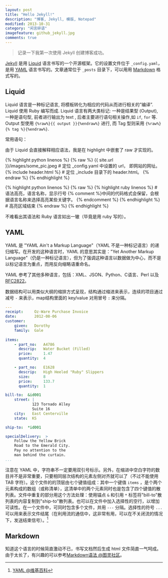 ```yaml
---
layout: post
title: "Hello Jekyll!"
description: "博客, Jekyll, 模版, Notepad"
modified: 2013-10-31
category: "闲言碎语"
imagefeature: github_jekyll.jpg
comments: true
---
```


> 记录一下我第一次使用 Jekyll 创建博客成功。

[Jekyll](https://jekyllrb.com) 是用 [Liquid](https://github.com/Shopify/liquid/wiki) 语言书写的一个开源框架。它的设置文件位于 `_config.yaml`，是用 [YAML](http://yaml.org/) 语言书写的。文章通常位于 `_posts` 目录下，可以用用 [Markdown](https://daringfireball.net/projects/markdown/) 格式写的。

## Liquid

Liquid 语言是一种标记语言, 将模板转化为相应的代码从而进行相关的”编译”. Liquid 使用 Ruby 编写而成.
Liquid 语言有两大类标记: 一种是结果型 (Output), 一种是语句型, 前者进行输出为 text , 后者主要进行语句相关操作,如 `if`, `for` 等.
Output 型使用 `{%raw%}{{ output }}{%endraw%}` 进行, 而 Tag 型则采用 `{%raw%}{% tag %}{%endraw%}`.

常用语句：

由于 Liquid 会直接解释相应语法，我是在 highlight 中嵌套了 raw 才实现的。

{% highlight python linenos %}
{% raw %}
{{ site.url }}/images/some_pic.jpeg # 定位 _config.yaml 中设置的 url， 即网站的网址。
{% include header.html %} # 定位 _include 目录下的 header.html。
{% endraw %}
{% endhighlight %}

{% highlight python linenos %}
{% raw %}
{% highlight ruby linenos %} # 语法高亮，语言名称，显示行号
    {% comment %}中间的代码格式会保留，会根据语言名称来选择高亮某些关键字。 {% endcomment %}
{% endhighlight %} # 高亮区域结束
{% endraw %}
{% endhighlight %}

不难看出其语法和 Ruby 语言如出一辙（毕竟是用 ruby 写的）。

## YAML

YAML 是 "YAML Ain't a Markup Language"（YAML 不是一种标记语言）的递归缩写。在开发的这种语言时，YAML 的意思其实是："Yet Another Markup Language"（仍是一种标记语言），但为了强调这种语言以数据做为中心，而不是以标记语言为重点，而用反向缩略语重命名。

YAML 参考了其他多种语言，包括：XML、JSON、Python、C语言、Perl 以及 [RFC2822](https://www.rfc-editor.org/rfc/rfc2822.txt)。

数据结构可以用类似大纲的缩排方式呈现，结构通过缩进来表示，连续的项目通过减号 `-` 来表示，map结构里面的 key/value 对用冒号 `:` 来分隔。

```yaml
---
receipt:     Oz-Ware Purchase Invoice
date:        2012-08-06
customer:
    given:   Dorothy
    family:  Gale
   
items:
    - part_no:   A4786
      descrip:   Water Bucket (Filled)
      price:     1.47
      quantity:  4

    - part_no:   E1628
      descrip:   High Heeled "Ruby" Slippers
      size:      8
      price:     133.7
      quantity:  1

bill-to:  &id001
    street: | 
            123 Tornado Alley
            Suite 16
    city:   East Centerville
    state:  KS

ship-to:  *id001   

specialDelivery:  >
    Follow the Yellow Brick
    Road to the Emerald City.
    Pay no attention to the
    man behind the curtain.
...
```

注意在 YAML 中，字符串不一定要用双引号标示。另外，在缩进中空白字符的数目并不是非常重要，只要相同层次结构的元素左侧对齐就可以了（不过不能使用 TAB 字符）。这个文件的的顶层由七个键值组成：其中一个键值 `items` ，是个两个元素构成的数组（或称清单），这清单中的两个元素同时也是包含了四个键值的散列表。文件中重复的部分用这个方法处理：使用锚点 `&` 和引用 `*` 标签将"bill-to"散列表的内容复制到"ship-to"散列表。也可以在文件中加入选择性的空行，以增加可读性。在一个文件中，可同时包含多个文件，并用 `---` 分隔。选择性的符号 `...` 可以用来表示文件结尾（在利用流的通信中，这非常有用，可以在不关闭流的情况下，发送结束信号）。[^1]


## Markdown

知道这个语言的时候简直激动不已，书写文档然后生成 html 文件简直一气呵成。由于太长了，有兴趣的可以参考[Markdown语法 @图灵社区](http://www.ituring.com.cn/article/775)。


[^1]: [YAML @维基百科](https://zh.wikipedia.org/zh-cn/YAML)

